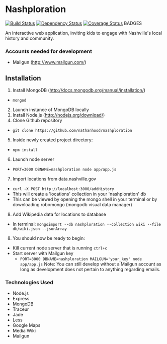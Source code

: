 # Nashploration
[![Build Status](https://travis-ci.org/nathanhood/nashporation.png?branch=master)](https://travis-ci.org/nathanhood/nashploration)
[![Dependency Status](https://gemnasium.com/nathanhood/bandPortal.png)](https://gemnasium.com/nathanhood/nashploration)
[![Coverage Status](https://coveralls.io/repos/nathanhood/nashploration/badge.png?branch=master)](https://coveralls.io/r/nathanhood/nashploration?branch=master)
BADGES


An interactive web application, inviting kids to engage with Nashville's local
history and community.

### Accounts needed for development
- Mailgun (http://www.mailgun.com/)
<!-- - Google Map API key (https://developers.google.com/maps/signup) -->


## Installation
1. Install MongoDB (http://docs.mongodb.org/manual/installation/)
  - `mongod`
2. Launch instance of MongoDB locally
3. Install Node.js (http://nodejs.org/download/)
4. Clone Github repository
  - `git clone https://github.com/nathanhood/nashploration`
5. Inside newly created project directory:
  - `npm install`
6. Launch node server
  - `PORT=3000 DBNAME=nashploration node app/app.js`
7. Import locations from data.nashville.gov
  - `curl -X POST http://localhost:3000/addHistory`
  - This will create a 'locations' collection in your 'nashploration' db
  - This can be viewed by opening the mongo shell in your terminal or by downloading robomongo (mongodb visual data manager)
8. Add Wikipedia data for locations to database
  - In terminal: `mongoimport --db nashploration --collection wiki --file db/wiki.json --jsonArray`
8. You should now be ready to begin:
  - Kill current node server that is running `ctrl+c`
  - Start server with Mailgun key
    - `PORT=3000 DBNAME=nashploration MAILGUN='your_key' node app/app.js`
Note: You can still develop without a Mailgun account as long as development does not pertain
to anything regarding emails.


### Technologies Used
- Node.js
- Express
- MongoDB
- Traceur
- Jade
- Less
- Google Maps
- Media Wiki
- Mailgun
